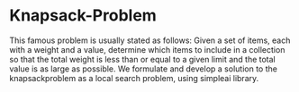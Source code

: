 # Knapsack-Problem
This  famous  problem  is  usually  stated  as  follows: Given  a  set  of  items, each  with  a  weight  and  a  value,  determine  which  items  to  include  in  a collection so that the total weight is less than or equal to a given limit and the total value is as large as possible. We formulate and develop a solution to the knapsackproblem as a local search problem, using simpleai library.
